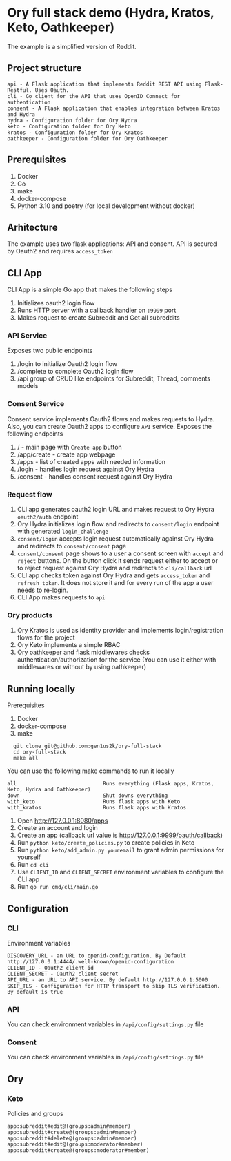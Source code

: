 # Ory full stack demo (Hydra, Kratos, Keto, Oathkeeper)

The example is a simplified version of Reddit.

## Project structure

```
api - A Flask application that implements Reddit REST API using Flask-Restful. Uses Oauth.
cli - Go client for the API that uses OpenID Connect for authentication
consent - A Flask application that enables integration between Kratos and Hydra
hydra - Configuration folder for Ory Hydra
keto - Configuration folder for Ory Keto
kratos - Configuration folder for Ory Kratos
oathkeeper - Configuration folder for Ory Oathkeeper
```

## Prerequisites

1. Docker
2. Go
3. make
4. docker-compose
5. Python 3.10 and poetry (for local development without docker)

## Arhitecture

The example uses two flask applications: API and consent. API is secured by Oauth2 and requires `access_token`

## CLI App

CLI App is a simple Go app that makes the following steps

1. Initializes oauth2 login flow 
2. Runs HTTP server with a callback handler on `:9999` port
3. Makes request to create Subreddit and Get all subreddits

### API Service
Exposes two public endpoints

1. /login to initialize Oauth2 login flow
2. /complete to complete Oauth2 login flow
3. /api group of CRUD like endpoints for Subreddit, Thread, comments models

### Consent Service

Consent service implements Oauth2 flows and makes requests to Hydra. Also, you can create Oauth2 apps to configure `API` service. Exposes the following endpoints

1. / - main page with `Create app` button
2. /app/create - create app webpage
3. /apps - list of created apps with needed information
4. /login - handles login request against Ory Hydra
5. /consent - handles consent request against Ory Hydra

### Request flow

1. CLI app generates oauth2 login URL and makes request to Ory Hydra `oauth2/auth` endpoint
2. Ory Hydra initializes login flow and redirects to `consent/login` endpoint with generated `login_challenge`
3. `consent/login` accepts login request automatically against Ory Hydra and redirects to `consent/consent` page
4. `consent/consent` page shows to a user a consent screen with `accept` and `reject` buttons. On the button click it sends request either to accept or to reject request against Ory Hydra and redirects to `cli/callback` url
5. CLI app checks token against Ory Hydra and gets `access_token` and `refresh_token`. It does not store it and for every run of the app a user needs to re-login.
6. CLI App makes requests to `api`

### Ory products

1. Ory Kratos is used as identity provider and implements login/registration flows for the project
2. Ory Keto implements a simple RBAC
3. Ory oathkeeper and flask middlewares checks authentication/authorization for the service (You can use it either with middlewares or without by using oathkeeper)



## Running locally
Prerequisites

1. Docker
2. docker-compose
3. make

```
  git clone git@github.com:gen1us2k/ory-full-stack
  cd ory-full-stack
  make all
```

You can use the following make commands to run it locally

```
all                            Runs everything (Flask apps, Kratos, Keto, Hydra and Oathkeeper)
down                           Shut downs everything
with_keto                      Runs flask apps with Keto
with_kratos                    Runs flask apps with Kratos
```


1. Open http://127.0.0.1:8080/apps
2. Create an account and login
3. Create an app (callback url value is http://127.0.0.1:9999/oauth/callback)
4. Run `python keto/create_policies.py` to create policies in Keto
5. Run `python keto/add_admin.py youremail` to grant admin permissions for yourself
6. Run `cd cli`
7. Use `CLIENT_ID` and `CLIENT_SECRET` environment variables to configure the CLI app
8. Run `go run cmd/cli/main.go`


## Configuration
### CLI
Environment variables

```
DISCOVERY_URL - an URL to openid-configuration. By Default http://127.0.0.1:4444/.well-known/openid-configuration
CLIENT_ID - Oauth2 client id
CLIENT_SECRET - Oauth2 client secret
API_URL - an URL to API service. By default http://127.0.0.1:5000
SKIP_TLS - Configuration for HTTP transport to skip TLS verification. By default is true
```

### API

You can check environment variables in `/api/config/settings.py` file

### Consent

You can check environment variables in `/api/config/settings.py` file

## Ory 
### Keto

Policies and groups

```
app:subreddit#edit@(groups:admin#member)
app:subreddit#create@(groups:admin#member)
app:subreddit#delete@(groups:admin#member)
app:subreddit#edit@(groups:moderator#member)
app:subreddit#create@(groups:moderator#member)
```

